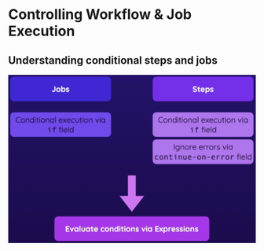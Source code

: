 # Controlling Workflow & Job Execution

## Understanding conditional steps and jobs

<p align="center"><img src ="images/conditional-gh.png" /></p>
